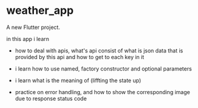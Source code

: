 # weather_app

A new Flutter project.

in this app i learn 

- how to deal with apis, what's api consist of what is json data that is provided by this api and how to get to each key in it

- i learn how to use named, factory constructor and optional parameters

- i learn what is the meaning of (liffting the state up)

- practice on error handling, and how to show the corresponding image due to response status code
